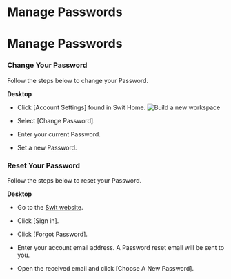 # Manage Passwords

Manage Passwords
================

 ### Change Your Password

 Follow the steps below to change your Password.



**Desktop** 

* Click [Account Settings] found in Swit Home. ![Build a new workspace](https://files.swit.io/help_image/FB_AC5_acoountProfile.png) 


* Select [Change Password].


* Enter your current Password.


* Set a new Password.
    
 ### Reset Your Password

 Follow the steps below to reset your Password.



**Desktop** 

* Go to the [Swit website](https://swit.io/).


* Click [Sign in].


* Click [Forgot Password].


* Enter your account email address. A Password reset email will be sent to you.


* Open the received email and click [Choose A New Password].
  